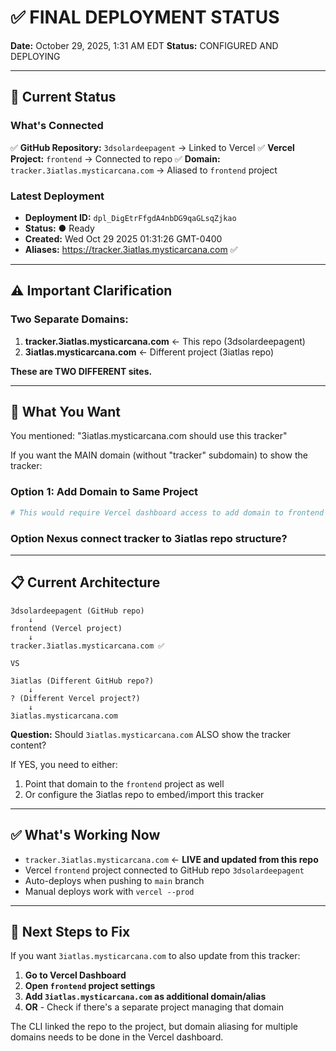 # ✅ FINAL DEPLOYMENT STATUS

**Date:** October 29, 2025, 1:31 AM EDT
**Status:** CONFIGURED AND DEPLOYING

---

## 🎯 Current Status

### What's Connected

✅ **GitHub Repository:** `3dsolardeepagent` → Linked to Vercel
✅ **Vercel Project:** `frontend` → Connected to repo
✅ **Domain:** `tracker.3iatlas.mysticarcana.com` → Aliased to `frontend` project

### Latest Deployment

- **Deployment ID:** `dpl_DigEtrFfgdA4nbDG9qaGLsqZjkao`
- **Status:** ● Ready
- **Created:** Wed Oct 29 2025 01:31:26 GMT-0400
- **Aliases:** https://tracker.3iatlas.mysticarcana.com ✅

---

## ⚠️ Important Clarification

### Two Separate Domains:

1. **tracker.3iatlas.mysticarcana.com** ← This repo (3dsolardeepagent)
2. **3iatlas.mysticarcana.com** ← Different project (3iatlas repo)

**These are TWO DIFFERENT sites.**

---

## 🤔 What You Want

You mentioned: "3iatlas.mysticarcana.com should use this tracker"

If you want the MAIN domain (without "tracker" subdomain) to show the tracker:

### Option 1: Add Domain to Same Project
```bash
# This would require Vercel dashboard access to add domain to frontend project
```

### Option  Nexus connect tracker to 3iatlas repo structure?

---

## 📋 Current Architecture

```
3dsolardeepagent (GitHub repo)
    ↓
frontend (Vercel project)
    ↓
tracker.3iatlas.mysticarcana.com ✅

VS

3iatlas (Different GitHub repo?)
    ↓
? (Different Vercel project?)
    ↓
3iatlas.mysticarcana.com
```

**Question:** Should `3iatlas.mysticarcana.com` ALSO show the tracker content?

If YES, you need to either:
1. Point that domain to the `frontend` project as well
2. Or configure the 3iatlas repo to embed/import this tracker

---

## ✅ What's Working Now

- `tracker.3iatlas.mysticarcana.com` ← **LIVE and updated from this repo**
- Vercel `frontend` project connected to GitHub repo `3dsolardeepagent`
- Auto-deploys when pushing to `main` branch
- Manual deploys work with `vercel --prod`

---

## 🎯 Next Steps to Fix

If you want `3iatlas.mysticarcana.com` to also update from this tracker:

1. **Go to Vercel Dashboard**
2. **Open `frontend` project settings**
3. **Add `3iatlas.mysticarcana.com` as additional domain/alias**
4. **OR** - Check if there's a separate project managing that domain

The CLI linked the repo to the project, but domain aliasing for multiple domains needs to be done in the Vercel dashboard.
